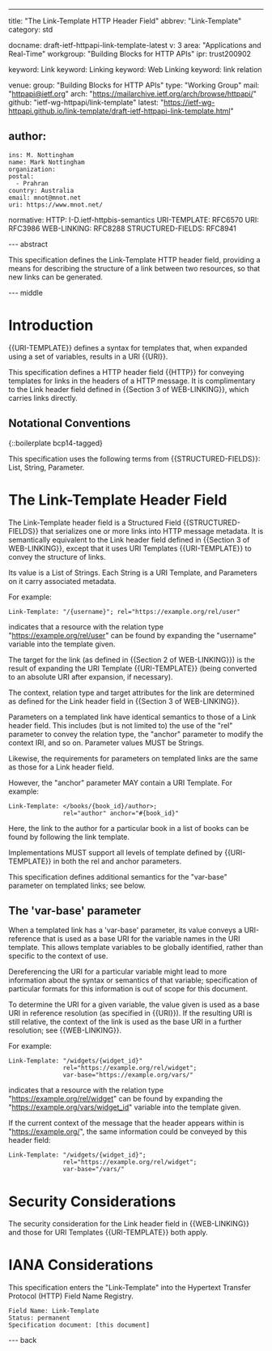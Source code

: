 ---
title: "The Link-Template HTTP Header Field"
abbrev: "Link-Template"
category: std

docname: draft-ietf-httpapi-link-template-latest
v: 3
area: "Applications and Real-Time"
workgroup: "Building Blocks for HTTP APIs"
ipr: trust200902

keyword: Link
keyword: Linking
keyword: Web Linking
keyword: link relation

venue:
  group: "Building Blocks for HTTP APIs"
  type: "Working Group"
  mail: "httpapi@ietf.org"
  arch: "https://mailarchive.ietf.org/arch/browse/httpapi/"
  github: "ietf-wg-httpapi/link-template"
  latest: "https://ietf-wg-httpapi.github.io/link-template/draft-ietf-httpapi-link-template.html"

author:
 -
    ins: M. Nottingham
    name: Mark Nottingham
    organization:
    postal:
      - Prahran
    country: Australia
    email: mnot@mnot.net
    uri: https://www.mnot.net/

normative:
  HTTP: I-D.ietf-httpbis-semantics
  URI-TEMPLATE: RFC6570
  URI: RFC3986
  WEB-LINKING: RFC8288
  STRUCTURED-FIELDS: RFC8941


--- abstract

This specification defines the Link-Template HTTP header field, providing a means for describing the structure of a link between two resources, so that new links can be generated.


--- middle


# Introduction

{{URI-TEMPLATE}} defines a syntax for templates that, when expanded using a set of variables, results in a URI {{URI}}.

This specification defines a HTTP header field {{HTTP}} for conveying templates for links in the headers of a HTTP message. It is complimentary to the Link header field defined in {{Section 3 of WEB-LINKING}}, which carries links directly.

## Notational Conventions

{::boilerplate bcp14-tagged}

This specification uses the following terms from {{STRUCTURED-FIELDS}}: List, String, Parameter.


# The Link-Template Header Field

The Link-Template header field is a Structured Field {{STRUCTURED-FIELDS}} that serializes one or more links into HTTP message metadata. It is semantically equivalent to the Link header field defined in {{Section 3 of WEB-LINKING}}, except that it uses URI Templates {{URI-TEMPLATE}} to convey the structure of links.

Its value is a List of Strings. Each String is a URI Template, and Parameters on it carry associated metadata.

For example:

~~~ http-message
Link-Template: "/{username}"; rel="https://example.org/rel/user"
~~~

indicates that a resource with the relation type "https://example.org/rel/user" can be found by expanding the "username" variable into the template given.

The target for the link (as defined in {{Section 2 of WEB-LINKING}}) is the result of expanding the URI Template {{URI-TEMPLATE}} (being converted to an absolute URI after expansion, if necessary).

The context, relation type and target attributes for the link are determined as defined for the Link header field in {{Section 3 of WEB-LINKING}}.

Parameters on a templated link have identical semantics to those of a Link header field. This includes (but is not limited to) the use of the "rel" parameter to convey the relation type, the "anchor" parameter to modify the context IRI, and so on. Parameter values MUST be Strings.

Likewise, the requirements for parameters on templated links are the same as those for a Link header field.

However, the "anchor" parameter MAY contain a URI Template. For example:

~~~ http-message
Link-Template: </books/{book_id}/author>;
               rel="author" anchor="#{book_id}"
~~~

Here, the link to the author for a particular book in a list of books can be found by following the link template.

Implementations MUST support all levels of template defined by {{URI-TEMPLATE}} in both the rel and anchor parameters.

This specification defines additional semantics for the "var-base" parameter on templated links; see below.


## The 'var-base' parameter

When a templated link has a 'var-base' parameter, its value conveys a URI-reference that is used as a base URI for the variable names in the URI template. This allows template variables to be globally identified, rather than specific to the context of use.

Dereferencing the URI for a particular variable might lead to more information about the syntax or semantics of that variable; specification of particular formats for this information is out of scope for this document.

To determine the URI for a given variable, the value given is used as a base URI in reference resolution (as specified in {{URI}}). If the resulting URI is still relative, the context of the link is used as the base URI in a further resolution; see {{WEB-LINKING}}.

For example:

~~~ http-message
Link-Template: "/widgets/{widget_id}"
               rel="https://example.org/rel/widget";
               var-base="https://example.org/vars/"
~~~

indicates that a resource with the relation type "https://example.org/rel/widget" can be found by expanding the "https://example.org/vars/widget_id" variable into the template given.

If the current context of the message that the header appears within is "https://example.org/", the same information could be conveyed by this header field:

~~~ http-message
Link-Template: "/widgets/{widget_id}";
               rel="https://example.org/rel/widget";
               var-base="/vars/"
~~~


# Security Considerations

The security consideration for the Link header field in {{WEB-LINKING}} and those for URI Templates {{URI-TEMPLATE}} both apply.

# IANA Considerations

This specification enters the "Link-Template" into the Hypertext Transfer Protocol (HTTP) Field Name Registry.

    Field Name: Link-Template
    Status: permanent
    Specification document: [this document]


--- back

